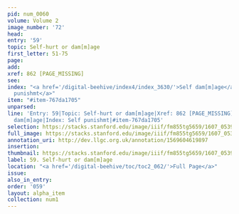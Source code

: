 ```yaml
---
pid: num_0060
volume: Volume 2
image_number: '72'
head:
entry: '59'
topic: Self-hurt or dam[m]age
first_letter: 51-75
page:
add:
xref: 862 [PAGE_MISSING]
see:
index: "<a href='/digital-beehive/index4/index_3630/'>Self dam[m]age</a>|<a href='/digital-beehive/index4/index_3669/'>Self
  punishmt</a>"
item: "#item-767da1705"
unparsed:
line: 'Entry: 59|Topic: Self-hurt or dam[m]age|Xref: 862 [PAGE_MISSING]|Index: Self
  dam[m]age|Index: Self punishmt|#item-767da1705'
selection: https://stacks.stanford.edu/image/iiif/fm855tg5659/1607_0539/832,3845,2924,646/full/0/default.jpg
full_image: https://stacks.stanford.edu/image/iiif/fm855tg5659/1607_0539/full/full/0/default.jpg
annotation_uri: http://dev.llgc.org.uk/annotation/1569604619897
insertion:
thumbnail: https://stacks.stanford.edu/image/iiif/fm855tg5659/1607_0539/832,3845,600,180/250,/0/default.jpg
label: 59. Self-hurt or dam[m]age
location: "<a href='/digital-beehive/toc/toc2_062/'>Full Page</a>"
issue:
also_in_entry:
order: '059'
layout: alpha_item
collection: num1
---
```

